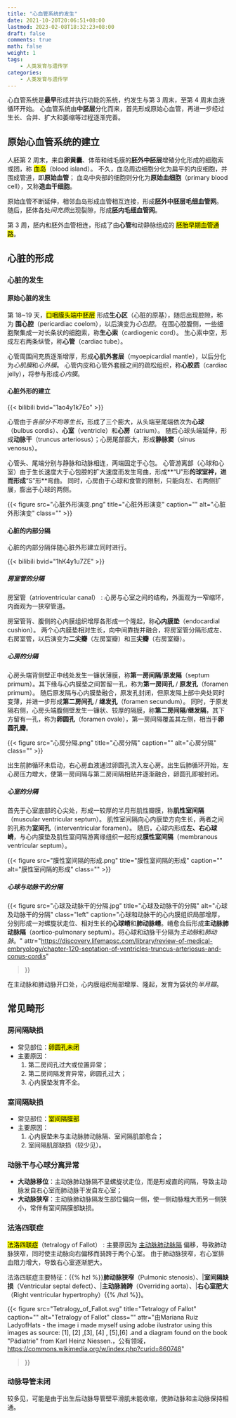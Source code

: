 ```yaml
---
title: "心血管系统的发生"
date: 2021-10-20T20:06:51+08:00
lastmod: 2023-02-08T18:32:23+08:00
draft: false
comments: true
math: false
weight: 1
tags:
    - 人类发育与遗传学
categories:
    - 人类发育与遗传学
---
```


心血管系统是**最早**形成并执行功能的系统，约发生与第 3 周末，至第 4 周末血液循环开始。
心血管系统由**中胚层**分化而来，首先形成原始心血管，再进一步经过生长、合并、扩大和萎缩等过程逐渐完善。

<!--more-->

## 原始心血管系统的建立

人胚第 2 周末，来自**卵黄囊**、体蒂和绒毛膜的**胚外中胚层**增殖分化形成的细胞索或团，称 <mark>血岛</mark>（blood island）。
不久，血岛周边细胞分化为扁平的内皮细胞，并围成管道，即**原始血管**；
血岛中央部的细胞则分化为**原始血细胞**（primary blood cell），又称**造血干细胞**。

原始血管不断延伸，相邻血岛形成血管相互连接，形成**胚外中胚层毛细血管网**。
随后，胚体各处*间充质*出现裂隙，形成**胚内毛细血管网**。

第 3 周，胚内和胚外血管相连，形成了由**心管**和动静脉组成的 <mark>胚胎早期血管通路</mark>。

## 心脏的形成

### 心脏的发生

#### 原始心脏的发生

第 18\~19 天，<mark>口咽膜头端中胚层</mark> 形成**生心区**（心脏的原基），随后出现腔隙，称为
**围心腔**（pericardiac coelom），以后演变为*心包腔*。
在围心腔腹侧，一些细胞聚集成一对长条状的细胞索，称**生心索**（cardiogenic cord）。
生心索中空，形成左右两条纵管，称**心管**（cardiac tube）。

心管周围间充质逐渐增厚，形成**心肌外套层**（myoepicardial mantle），以后分化为*心肌膜*和*心外膜*。
心管内皮和心管外套膜之间的疏松组织，称**心胶质**（cardiac jelly），将参与形成*心内膜*。

#### 心脏外形的建立

{{< bilibili bvid="1ao4y1k7Eo" >}}

心管由于*各部分不均等生长*，形成了三个膨大，从头端至尾端依次为**心球**（bulbus cordis）、**心室**（ventricle）和**心房**（atrium）。
随后心球头端延伸，形成**动脉干**（truncus arteriosus）；心房尾部膨大，形成**静脉窦**（sinus venosus）。

心管头、尾端分别与静脉和动脉相连，两端固定于心包。
心管游离部（心球和心室）由于生长速度大于心包腔的扩大速度而发生弯曲，形成**“U”形**的球室袢，进而形成**“S”形**弯曲。
同时，心房由于心球和食管的限制，只能向左、右两侧扩展，膨出于心球的两侧。

{{< figure src="心脏外形演变.png" title="心脏外形演变" caption="" alt="心脏外形演变" class="" >}}

#### 心脏的内部分隔

心脏的内部分隔伴随心脏外形建立同时进行。

{{< bilibili bvid="1hK4y1u7ZE" >}}

##### 房室管的分隔

房室管（atrioventricular canal）
: 心房与心室之间的结构，外面观为一窄缩环，内面观为一狭窄管道。

房室管背、腹侧的心内膜组织增厚各形成一个隆起，称**心内膜垫**（endocardial cushion）。
两个心内膜垫相对生长，向中间靠拢并融合，将房室管分隔形成左、右房室管，以后演变为**二尖瓣**（左房室瓣）和**三尖瓣**（右房室瓣）。

##### 心房的分隔

心房头端背侧壁正中线处发生一镰状薄膜，称**第一房间隔**/**原发隔**（septum primum）。其下缘与心内膜垫之间暂留一孔，称为**第一房间孔** / **原发孔**（foramen primum）。
随后原发隔与心内膜垫融合，原发孔封闭，但原发隔上部中央处同时变薄，并进一步形成**第二房间孔** / **继发孔**（foramen secundum）。
同时，于原发隔右侧，心房头端腹侧壁发生一镰状、较厚的隔膜，称**第二房间隔**/**继发隔**，其下方留有一孔，称为**卵圆孔**（foramen ovale），第一房间隔覆盖其左侧，相当于**卵圆孔瓣**。

{{< figure src="心房分隔.png" title="心房分隔" caption="" alt="心房分隔" class="" >}}

出生前肺循环未启动，右心房血液通过卵圆孔流入左心房。出生后肺循环开始，左心房压力增大，使第一房间隔与第二房间隔相贴并逐渐融合，卵圆孔即被封闭。

##### 心室的分隔

首先于心室底部的心尖处，形成一较厚的半月形肌性瓣膜，称**肌性室间隔**（muscular ventricular septum）。
肌性室间隔向心内膜垫方向生长，两者之间的孔称为**室间孔**（interventricular foramen）。
随后，心球内形成**左、右心球嵴**，与心内膜垫及肌性室间隔游离缘组织一起形成**膜性室间隔**（membranous ventricular septum）。

{{< figure src="膜性室间隔的形成.png" title="膜性室间隔的形成" caption="" alt="膜性室间隔的形成" class="" >}}

##### 心球与动脉干的分隔

{{< figure src="心球及动脉干的分隔.jpg" title="心球及动脉干的分隔" alt="心球及动脉干的分隔" class="left"
    caption="心球和动脉干的心内膜组织局部增厚，分别形成一对螺旋状走位、相对生长的**心球嵴**和**肺动脉嵴**。嵴愈合后形成**主动脉肺动脉隔**（aortico-pulmonary septum）。将心球和动脉干分隔为*主动脉*和*肺动脉*。"
    attr="https://discovery.lifemapsc.com/library/review-of-medical-embryology/chapter-120-septation-of-ventricles-truncus-arteriosus-and-conus-cordis"
>}}

在主动脉和肺动脉开口处，心内膜组织局部增厚、隆起，发育为袋状的*半月瓣*。

## 常见畸形

### 房间隔缺损

- 常见部位：<mark>卵圆孔未闭</mark>
- 主要原因：
    1. 第二房间孔过大或位置异常；
    2. 第二房间隔发育异常，卵圆孔过大；
    3. 心内膜垫发育不全。

### 室间隔缺损

- 常见部位：<mark>室间隔膜部</mark>
- 主要原因：
    1. 心内膜垫未与主动脉肺动脉隔、室间隔肌部愈合；
    2. 室间隔肌部缺损（较少见）。

### 动脉干与心球分离异常

- **大动脉移位**：主动脉肺动脉隔不呈螺旋状走位，而是形成直的间隔，导致主动脉发自右心室而肺动脉干发自左心室；
- **大动脉狭窄**：主动脉肺动脉隔发生部位偏向一侧，使一侧动脉粗大而另一侧狭小，常伴有室间隔膜部缺损。

### 法洛四联症

<mark>法洛四联症</mark>（tetralogy of Fallot）
: 主要原因为 [主动脉肺动脉隔](#心球与动脉干的分隔) 偏移，导致肺动脉狭窄，同时使主动脉向右偏移而骑跨于两个心室。
  由于肺动脉狭窄，右心室排血阻力增大，导致右心室逐渐肥大。

法洛四联症主要特征：{{% hzl %}}**肺动脉狭窄**（Pulmonic stenosis）、|**室间隔缺损**（Ventricular septal defect）、|**主动脉骑跨**（Overriding aorta）、|**右心室肥大**（Right ventricular hypertrophy）{{% /hzl %}}。

{{< figure src="Tetralogy_of_Fallot.svg" title="Tetralogy of Fallot" caption="" alt="Tetralogy of Fallot" class=""
    attr="由Mariana Ruiz LadyofHats - the image i made myself using adobe ilustrator using this images as source: [1], [2] ,[3], [4] , [5],[6] .and a diagram found on the book &quot;Pädiatrie&quot; from Karl Heinz Niessen.，公有领域，https://commons.wikimedia.org/w/index.php?curid=860748"
>}}

### 动脉导管未闭

较多见，可能是由于出生后动脉导管壁平滑肌未能收缩，使肺动脉和主动脉保持相通。
